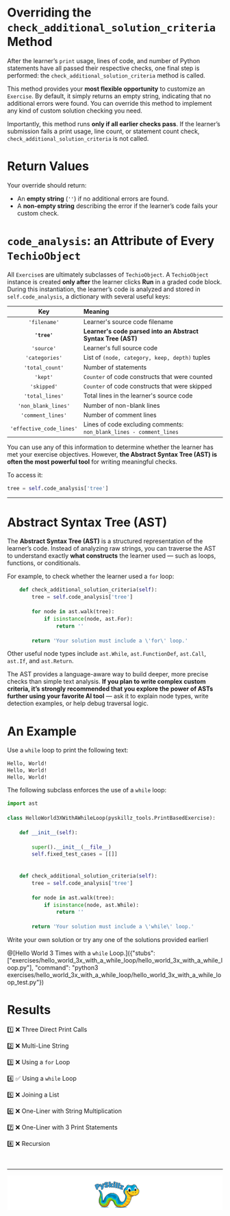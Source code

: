 # Overriding the `check_additional_solution_criteria` Method

After the learner’s `print` usage, lines of code, and number of Python statements have all passed their respective checks, one final step is performed: the `check_additional_solution_criteria` method is called.

This method provides your **most flexible opportunity** to customize an `Exercise`. By default, it simply returns an empty string, indicating that no additional errors were found. You can override this method to implement any kind of custom solution checking you need.

Importantly, this method runs **only if all earlier checks pass**. If the learner’s submission fails a print usage, line count, or statement count check, `check_additional_solution_criteria` is not called.

# Return Values

Your override should return:

* An **empty string** (`''`) if no additional errors are found.
* A **non-empty string** describing the error if the learner’s code fails your custom check.

# `code_analysis`: an Attribute of Every `TechioObject`

All `Exercise`s are ultimately subclasses of `TechioObject`. A `TechioObject` instance is created **only after** the learner clicks **Run** in a graded code block. During this instantiation, the learner’s code is analyzed and stored in `self.code_analysis`, a dictionary with several useful keys:

|            Key           | Meaning                                                             |
| :----------------------: | :------------------------------------------------------------------ |
|       `'filename'`       | Learner's source code filename                                      |
|       **`'tree'`**       | **Learner's code parsed into an Abstract Syntax Tree (AST)**        |
|        `'source'`        | Learner's full source code                                          |
|      `'categories'`      | List of `(node, category, keep, depth)` tuples                      |
|      `'total_count'`     | Number of statements                                                |
|         `'kept'`         | `Counter` of code constructs that were counted                      |
|        `'skipped'`       | `Counter` of code constructs that were skipped                      |
|      `'total_lines'`     | Total lines in the learner's source code                            |
|    `'non_blank_lines'`   | Number of non-blank lines                                           |
|     `'comment_lines'`    | Number of comment lines                                             |
| `'effective_code_lines'` | Lines of code excluding comments: `non_blank_lines - comment_lines` |

You can use any of this information to determine whether the learner has met your exercise objectives. However, **the Abstract Syntax Tree (AST) is often the most powerful tool** for writing meaningful checks.

To access it:

```python
tree = self.code_analysis['tree']
```

---

# Abstract Syntax Tree (AST)

The **Abstract Syntax Tree (AST)** is a structured representation of the learner’s code. Instead of analyzing raw strings, you can traverse the AST to understand exactly **what constructs** the learner used — such as loops, functions, or conditionals.

For example, to check whether the learner used a `for` loop:

```python
    def check_additional_solution_criteria(self):
        tree = self.code_analysis['tree']

        for node in ast.walk(tree):
            if isinstance(node, ast.For):
                return ''
        
        return 'Your solution must include a \'for\' loop.'
```

Other useful node types include `ast.While`, `ast.FunctionDef`, `ast.Call`, `ast.If`, and `ast.Return`.

The AST provides a language-aware way to build deeper, more precise checks than simple text analysis. **If you plan to write complex custom criteria, it’s strongly recommended that you explore the power of ASTs further using your favorite AI tool** — ask it to explain node types, write detection examples, or help debug traversal logic.

# An Example

Use a `while` loop to print the following text:

```text
Hello, World!
Hello, World!
Hello, World!
```

The following subclass enforces the use of a `while` loop:

```python
import ast

class HelloWorld3XWithAWhileLoop(pyskillz_tools.PrintBasedExercise):
    
    def __init__(self):

        super().__init__(__file__)
        self.fixed_test_cases = [[]]

    
    def check_additional_solution_criteria(self):
        tree = self.code_analysis['tree']

        for node in ast.walk(tree):
            if isinstance(node, ast.While):
                return ''
        
        return 'Your solution must include a \'while\' loop.'
```

Write your own solution or try any one of the solutions provided earlierl

@[Hello World 3 Times with a `while` Loop.]({"stubs": ["exercises/hello_world_3x_with_a_while_loop/hello_world_3x_with_a_while_loop.py"], "command": "python3 exercises/hello_world_3x_with_a_while_loop/hello_world_3x_with_a_while_loop_test.py"})


# Results

1️⃣ ❌ Three Direct Print Calls

2️⃣ ❌ Multi-Line String

3️⃣ ❌ Using a `for` Loop

4️⃣ ✅ Using a `while` Loop

5️⃣ ❌ Joining a List

6️⃣ ❌ One-Liner with String Multiplication

7️⃣ ❌ One-Liner with 3 Print Statements

8️⃣ ❌ Recursion

<BR>

************

[![PySkillz](../../graphics/PySkillzFooter.png)](skillz-catalog)
